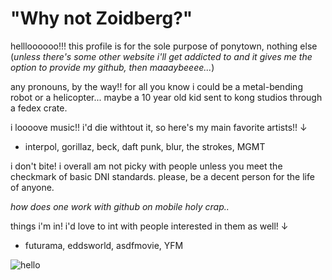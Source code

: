 # "Why not Zoidberg?"
hellloooooo!!! this profile is for the sole purpose of ponytown, nothing else (*unless there's some other website i'll get addicted to and it gives me the option to provide my github, then maaaybeeee...*)

any pronouns, by the way!! for all you know i could be a metal-bending robot or a helicopter... maybe a 10 year old kid sent to kong studios through a fedex crate. 

i loooove music!! i'd die withtout it, so here's my main favorite artists!!
↓
- interpol, gorillaz, beck, daft punk, blur, the strokes, MGMT

i don't bite! i overall am not picky with people unless you meet the checkmark of basic DNI standards. please, be a decent person for the life of anyone.

*how does one work with github on mobile holy crap..*

things i'm in! i'd love to int with people interested in them as well!
↓
- futurama, eddsworld, asdfmovie, YFM

![hello](https://static1.cbrimages.com/wordpress/wp-content/uploads/2023/01/futurama-hermes-brain-slug.jpg)
